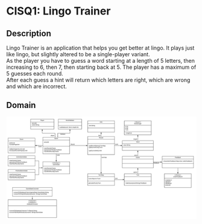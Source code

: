 # CISQ1: Lingo Trainer

## Description
Lingo Trainer is an application that helps you get better at lingo. 
It plays just like lingo, but slightly altered to be a single-player variant.   
As the player you have to guess a word starting at a length of 5 letters, then increasing to 6, then 7, then starting back at 5.
The player has a maximum of 5 guesses each round.  
After each guess a hint will return which letters are right, which are wrong and which are incorrect.

## Domain
![image](lingo-domain.png)
